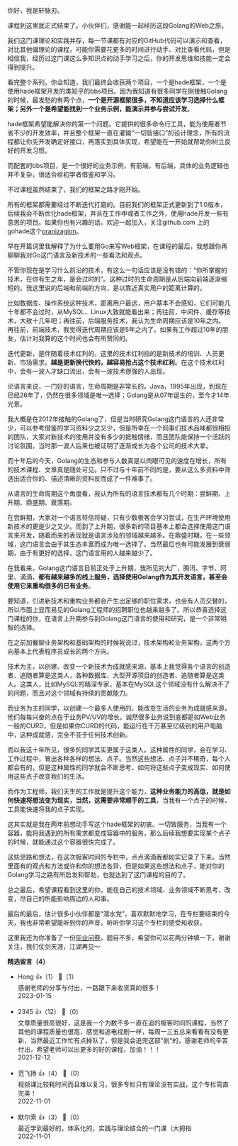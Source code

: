 你好，我是轩脉刃。

课程到这里就正式结束了。小伙伴们，感谢能一起经历这段Golang的Web之旅。

我们这门课理论和实践并存，每一节课都有对应的GitHub代码可以演示和查看，对比其他偏理论的课程，可能你需要花更多的时间进行动手、对比查看代码，但是相信我，经历过这门课这么多知识点的动手学习之后，你的开发思维和技能一定会得到提升。

看完整个系列，你会知道，我们最终会收获两个项目，一个是hade框架，一个是使用hade框架开发的类知乎的bbs项目。因为我知道有很多同学在刚接触Golang的时候，最发愁的有两个点，**一个是开源框架很多，不知道应该学习选择什么框架；另外一个是希望能找到一个业务示例，能演示并参与尝试开发**。

hade框架希望能解决你的第一个问题。它提供的很多命令行工具，能为使用者节省不少的开发效率，并且整个框架一直在灌输“一切皆接口”的设计理念，所有的流程都让你先开发确定好接口，再落实到具体实现，希望能在一开始就帮助你树立良好的开发习惯。

而配套的bbs项目，是一个很好的业务示例，有前端，有后端，具体的业务逻辑也并不复杂，很适合给初学者借鉴和学习。

不过课程虽然结束了，我们的框架之路才刚开始。

所有的框架都需要经过不断迭代打磨的。目前我们的框架正式更新到了1.0版本，后续我会不断优化hade框架，并且在工作中或者工作之外，使用hade开发一些有意思的项目。如果你也有兴趣的话，欢迎一起加入，关注github.com 上的gohade这个[oranizagion](https://github.com/gohade)。

早在开篇词里我解释了为什么要用Go来写Web框架，在课程的最后，我想跟你再聊聊我对Go这门语言及新技术的一些看法和观点。

不管你现在是学习什么前沿的技术，有这么一句话应该是没有错的：“你所掌握的技术，在你有生之年，是会过时的”。这种过时的生命周期是从后端向前端逐渐缩短的。我这里说的后端和前端的方向，是以靠近真实用户的距离计算的。

比如数据库、操作系统这种技术，距离用户最远，用户基本不会感知，它们可能几十年都不会过时，从MySQL、Linux大致就能看出来；再往前，中间件、缓存等技术，大致十几年吧；再往前，后端服务技术，我认为生命周期应该是10年之内。再往前，前端技术，我觉得迭代周期应该是5年之内了。如果有工作超过10年的朋友，估计对我算的这个时间也会有所赞同的。

迭代更新，是伴随着技术红利的，这里的技术红利指的是新技术的培训、人员更新、市场需求。**越是更新换代快的，越容易抢占这个技术红利**。在这个技术红利中，会有一波人才缺口流出，会有一波技术很强的人出现。

论语言来说，一门好的语言，生命周期是非常长的。Java，1995年出现，到现在已经26年了，仍然在很多领域是唯一选择；Golang是从07年诞生的，至今才14年光景。

我大概是在2012年接触的Golang了，但是当时研究Golang这门语言的人还非常少，可以参考借鉴的学习资料少之又少，但是所幸在一个同事们技术品味都很相投的团队，大家对新技术的使用并没有多少的抵触情绪，而且团队能保持一个活跃的讨论氛围，当时那一波人后来也被证明了逐渐成长为各个公司的技术大拿。

而十年后的今天，Golang的生态和参与人数真是以肉眼可见的速度在增长，所有的技术课程、文章真是随处可见。只不过与十年前不同的是，要从这么多资料中筛选出适合你的、描述清晰的资料反而成了一件难事了。

从语言的生命周期这个角度看，我认为所有的语言技术都有几个时期：尝鲜期、上升期、鼎盛期、衰落期。

在尝鲜期，大家对一个语言将信将疑，只有少数极客会学习尝试，在生产环境使用新技术的更是少之又少。而到了上升期，很多新的项目基本上都会选择使用这门语言来开发，随着而来的表现就是语言涉及的领域越来越多。在鼎盛时期，在一些领域，这门语言会由于其生态丰富而成为唯一选择了。当然最后也有可能发展到衰弱期，由于有更好的选择，这门语言用的人越来越少了。

在我看来，Golang这门语言目前正处于上升期，我所见的大厂，腾讯、字节、阿里、滴滴，**都有越来越多的线上服务，选择使用Golang作为其开发语言，甚至会使用它来重构很多的已有业务**。

要知道，引进新技术和重构业务都会产生出足够的职位需求，也会有人员交替的，所以市面上显而易见的Golang工程师的招聘职位也越来越多了。所以恭喜选择这门课程的你，在语言上升期参与到Golang这门语言的使用和研究，是一个非常明智的选择。

在之前加餐聊业务架构和基础架构的时候我说过，技术架构和业务架构，这两个方向基本上代表程序员成长的两个方向。

技术为主，以创建、改变一个新技术为成就感来源，基本上我觉得各个语言的创造者、追随者算是这类人，各种数据库、大型开源项目的创造者、追随者算是这类人。这类人，比如MySQL的精深专家，基本在MySQL这个领域没有什么解决不了的问题，而且对这个领域有持续的贡献能力。

而业务为主的同学，以创建一个最多人使用的、能改变生活的业务为成就感来源，他们每每兴奋的点在于业务PV/UV的增长。诚然很多业务说到底都是如Web业务一般的CURD，但是如果你CURD的代码，能运行在千万甚至亿级别的用户电脑中，这种成就感，完全不亚于任何技术创新。

而以我这十年所见，很多的同学其实更属于这类人。这种属性的同学，会在学习、工作过程中，冒出各种各样的想法、点子。当然这些想法、点子并不稀奇，每个人都会有的，但是这种属性的同学就会不断思考，如何将这些点子变成现实、如何使用这些点子改变我们的生活。

而作为工程师，我们天生的工作就是提升这个能力，**这种业务能力的高低，就是如何快速将想法变为现实，当然，这需要非常顺手的工具**，当我有一个点子的时候，工具能快速将我的点子实现。

这其实就是我在两年前想动手写这个hade框架的初衷。一切皆服务，当我有一个容器，能将我遇到的所有需求都变成容器中的服务，那么后续我想要实现某个点子的时候，就能通过这个容器很快完成了。

这些思路和想法，在这次极客时间的专栏中，点点滴滴我都如实记录了下来。当然里面有的观点和方法或许和你的想法各异，但是如果这些想法和点子，能对你的Golang学习之路有所启发和帮助，也就达到了这门课程的目的了。

总之最后，希望课程看到这里的你，能在自己的技术领域、业务领域不断思考，改变，尽自己的所能影响周边的人和事。

最后的最后，估计很多小伙伴都是“潜水党”，喜欢默默地学习，在专栏要结束的今天，我也非常希望能听到你的声音，听听你学习这个专栏的感受和收获。

这里我还为你准备了一份[毕业问卷](https://jinshuju.net/f/gZTTVA)，题目不多，希望你可以花两分钟填一下。谢谢关注，我们仗剑天涯，江湖再见～
<div><strong>精选留言（4）</strong></div><ul>
<li><span>Hong</span> 👍（1） 💬（1）<div>感谢老师的分享与付出，一路跟下来收货真的很多！</div>2023-01-15</li><br/><li><span>2345</span> 👍（12） 💬（0）<div>文章质量很高很好，这是我一个为数不多一直在追的极客时间的课程，当然了其他的课程质量也很高，感觉和追电视剧一样，每周一三五总来看看有没有更新，当然最近工作忙有点掉队了，但是我会追完这部”剧“的，感谢老师的辛苦付出，希望老师可以出更多的好的课程，加油！！！</div>2021-12-12</li><br/><li><span>范飞扬</span> 👍（4） 💬（0）<div>视频课比较耗时间而且难以复习，很多专栏只有理论没有实战，这个专栏简直完美！</div>2022-11-01</li><br/><li><span>默尔索</span> 👍（3） 💬（0）<div>最近学到最好的，体系化的，实践与理论结合的一门课（大拇指</div>2022-11-01</li><br/>
</ul>